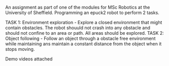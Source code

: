 An assignment as part of one of the modules for MSc Robotics at the University of Sheffield.
Programming an epuck2 robot to perform 2 tasks.

TASK 1: Environment exploration - Explore a closed environment that might contain obstacles. The robot shouuld not crash into any obstacle and should not confine to an area or path. All areas should be explored.
TASK 2: Object following - Follow an object through a obstacle free environment while maintaining ans maintain a constant distance from the object when it stops moving.

Demo videos attached
